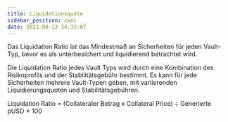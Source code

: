 ```yaml
---
title: Liquidationsquote
sidebar_position: zwei
date: 2021-08-13 14:33:07
---
```


Das Liquidation Ratio ist das Mindestmaß an Sicherheiten für jeden Vault-Typ, bevor es als unterbesichert und liquidierend betrachtet wird.

Die Liquidation Ratio jedes Vault Typs wird durch eine Kombination des Risikoprofils und der Stabilitätsgebühr bestimmt. Es kann für jede Sicherheiten mehrere Vault-Typen geben, mit variierenden Liquidierungsquoten und Stabilitätsgebühren.

Liquidation Ratio = (Collateraler Betrag x Collateral Price) ÷ Generierte pUSD × 100
